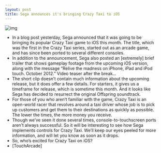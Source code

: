 ```yaml
---
layout: post
title: Sega announces it's bringing Crazy Taxi to iOS
---
```

![img](http://media.idownloadblog.com/wp-content/uploads/2012/10/crazy-taxi-ss.jpg)
* In a blog post yesterday, Sega announced that it was going to be bringing its popular Crazy Taxi game to iOS this month. The title, which was the first in the Crazy Taxi series, started out as an arcade game, and has since been ported to several different consoles.
* In addition to the announcement, Sega also posted an [extremely] brief trailer that shows gameplay footage from the upcoming iOS version, along with the message “Relive the madness on iPhone, iPad and iPod touch. October 2012.” Video teaser after the break…
* The short clip doesn’t contain much information about the upcoming release, but it does offer a few details. For starters, it gives us a timeframe for release, which is sometime this month. And it looks like Sega has decided to resurrect the original Offspring soundtrack.
* For those of you who aren’t familiar with the game, Crazy Taxi is an open-world racer that revolves around a taxi driver whose job is to pick up customers and get them to their destinations as quickly as possible. The lower the times, the more money you receive.
* Though we’ve seen it done several times, console-to-touchscreen ports aren’t always successful. So it will be interesting to see how Sega implements controls for Crazy Taxi. We’ll keep our eyes peeled for more information, and will let you know as soon as it drops.
* So, who’s excited for Crazy Taxi on iOS?
* [TouchArcade]

